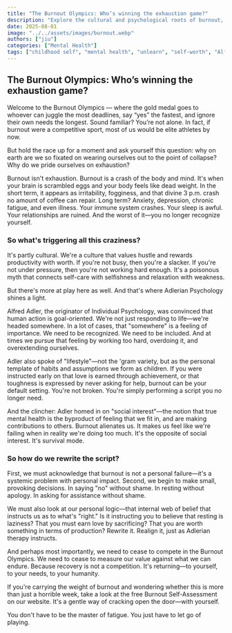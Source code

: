 ```yaml
---
title: "The Burnout Olympics: Who’s winning the exhaustion game?"
description: "Explore the cultural and psychological roots of burnout, challenging the glorification of exhaustion and offering Adlerian insights to help break free from the exhausting race to overwork and reclaim well-being."
date: 2025-08-01
image: "../../assets/images/burnout.webp"
authors: ["jiu"]
categories: ["Mental Health"]
tags: ["childhood self", "mental health", "unlearn", "self-worth", "Alfred Adler", "psychology"]
---
```


## The Burnout Olympics: Who’s winning the exhaustion game?


Welcome to the Burnout Olympics — where the gold medal goes to whoever can juggle the most deadlines, say “yes” the fastest, and ignore their own needs the longest. Sound familiar? You’re not alone. In fact, if burnout were a competitive sport, most of us would be elite athletes by now.

But hold the race up for a moment and ask yourself this question: why on earth are we so fixated on wearing ourselves out to the point of collapse? Why do we pride ourselves on exhaustion?

Burnout isn't exhaustion. Burnout is a crash of the body and mind. It's when your brain is scrambled eggs and your body feels like dead weight. In the short term, it appears as irritability, fogginess, and that divine 3 p.m. crash no amount of coffee can repair. Long term? Anxiety, depression, chronic fatigue, and even illness. Your immune system crashes. Your sleep is awful. Your relationships are ruined. And the worst of it—you no longer recognize yourself.



### So what's triggering all this craziness?

It's partly cultural. We're a culture that values hustle and rewards productivity with worth. If you're not busy, then you're a slacker. If you're not under pressure, then you're not working hard enough. It's a poisonous myth that connects self-care with selfishness and relaxation with weakness.

But there's more at play here as well. And that's where Adlerian Psychology shines a light.

Alfred Adler, the originator of Individual Psychology, was convinced that human action is goal-oriented. We're not just responding to life—we're headed somewhere. In a lot of cases, that "somewhere" is a feeling of importance. We need to be recognized. We need to be included. And at times we pursue that feeling by working too hard, overdoing it, and overextending ourselves.

Adler also spoke of "lifestyle"—not the 'gram variety, but as the personal template of habits and assumptions we form as children. If you were instructed early on that love is earned through achievement, or that toughness is expressed by never asking for help, burnout can be your default setting. You're not broken. You're simply performing a script you no longer need.

And the clincher: Adler homed in on "social interest"—the notion that true mental health is the byproduct of feeling that we fit in, and are making contributions to others. Burnout alienates us. It makes us feel like we're failing when in reality we're doing too much. It's the opposite of social interest. It's survival mode.



### So how do we rewrite the script?

First, we must acknowledge that burnout is not a personal failure—it's a systemic problem with personal impact. Second, we begin to make small, provoking decisions. In saying "no" without shame. In resting without apology. In asking for assistance without shame.

We must also look at our personal logic—that internal web of belief that instructs us as to what's "right." Is it instructing you to believe that resting is laziness? That you must earn love by sacrificing? That you are worth something in terms of production? Rewrite it. Realign it, just as Adlerian therapy instructs.

And perhaps most importantly, we need to cease to compete in the Burnout Olympics. We need to cease to measure our value against what we can endure. Because recovery is not a competition. It's returning—to yourself, to your needs, to your humanity.

If you're carrying the weight of burnout and wondering whether this is more than just a horrible week, take a look at the free Burnout Self-Assessment on our website. It's a gentle way of cracking open the door—with yourself.

You don't have to be the master of fatigue. You just have to let go of playing.

